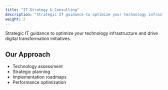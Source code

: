 ```yaml
---
title: "IT Strategy & Consulting"
description: "Strategic IT guidance to optimize your technology infrastructure"
weight: 2
---
```


Strategic IT guidance to optimize your technology infrastructure and drive digital transformation initiatives.

## Our Approach

- Technology assessment
- Strategic planning
- Implementation roadmaps
- Performance optimization